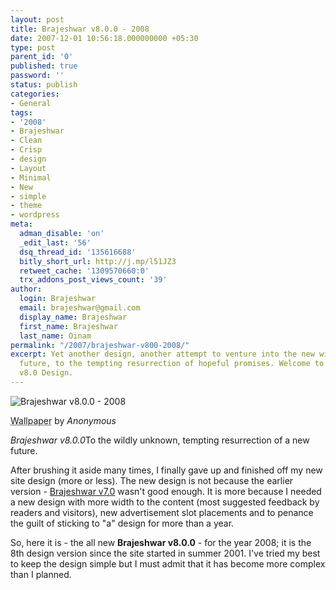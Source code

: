 ```yaml
---
layout: post
title: Brajeshwar v8.0.0 - 2008
date: 2007-12-01 10:56:18.000000000 +05:30
type: post
parent_id: '0'
published: true
password: ''
status: publish
categories:
- General
tags:
- '2008'
- Brajeshwar
- Clean
- Crisp
- design
- Layout
- Minimal
- New
- simple
- theme
- wordpress
meta:
  adman_disable: 'on'
  _edit_last: '56'
  dsq_thread_id: '135616688'
  bitly_short_url: http://j.mp/l51JZ3
  retweet_cache: '1309570660:0'
  trx_addons_post_views_count: '39'
author:
  login: Brajeshwar
  email: brajeshwar@gmail.com
  display_name: Brajeshwar
  first_name: Brajeshwar
  last_name: Oinam
permalink: "/2007/brajeshwar-v800-2008/"
excerpt: Yet another design, another attempt to venture into the new wildly unknown
  future, to the tempting resurrection of hopeful promises. Welcome to the new Brajeshwar
  v8.0 Design.
---
```

<div class="figure"><img src="{{ site.baseurl }}/assets/2007/12/brajeshwar-v8.jpg" alt="Brajeshwar v8.0.0 - 2008" />
<p class="credit"><abbr class="type" title="Wallpaper">Wallpaper</abbr> by <cite>Anonymous</cite></p>
<p class="caption"><em class="title">Brajeshwar v8.0.0</em>To the wildly unknown, tempting resurrection of a new future.</p>
</div>
<p><!--more--></p>
<p>After brushing it aside many times, I finally gave up and finished off my new site design (more or less). The new design is not because the earlier version - <a href="http://theme.brajeshwar.com/">Brajeshwar v7.0</a> wasn't good enough. It is more because I needed a new design with more width to the content (most suggested feedback by readers and visitors), new advertisement slot placements and to penance the guilt of sticking to "a" design for more than a year.</p>
<p>So, here it is - the all new <strong>Brajeshwar v8.0.0</strong> - for the year 2008; it is the 8th design version since the site started in summer 2001. I've tried my best to keep the design simple but I must admit that it has become more complex than I planned.</p>
